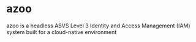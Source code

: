 # azoo
azoo is a headless ASVS Level 3 Identity and Access Management (IAM) system built for a cloud-native environment
